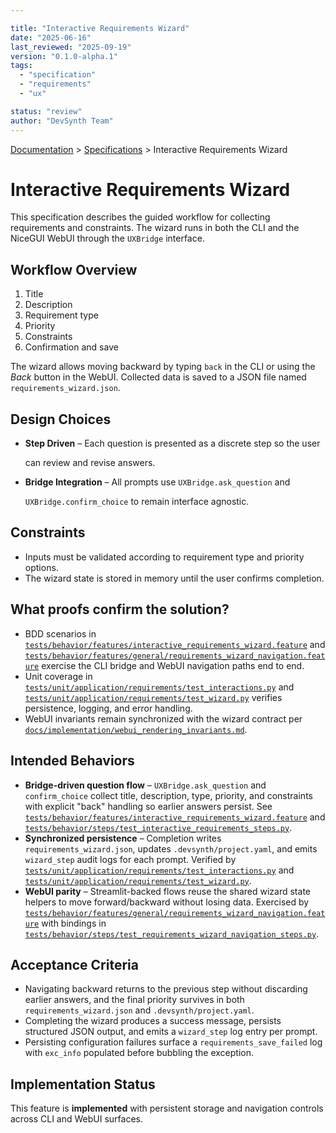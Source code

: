 ```yaml
---

title: "Interactive Requirements Wizard"
date: "2025-06-16"
last_reviewed: "2025-09-19"
version: "0.1.0-alpha.1"
tags:
  - "specification"
  - "requirements"
  - "ux"

status: "review"
author: "DevSynth Team"
---
```

<div class="breadcrumbs">
<a href="../index.md">Documentation</a> &gt; <a href="index.md">Specifications</a> &gt; Interactive Requirements Wizard
</div>

# Interactive Requirements Wizard

This specification describes the guided workflow for collecting
requirements and constraints. The wizard runs in both the CLI and the
NiceGUI WebUI through the `UXBridge` interface.

## Workflow Overview

1. Title
2. Description
3. Requirement type
4. Priority
5. Constraints
6. Confirmation and save


The wizard allows moving backward by typing `back` in the CLI or using
the *Back* button in the WebUI. Collected data is saved to a JSON file
named `requirements_wizard.json`.

## Design Choices

- **Step Driven** – Each question is presented as a discrete step so the user

  can review and revise answers.

- **Bridge Integration** – All prompts use `UXBridge.ask_question` and

  `UXBridge.confirm_choice` to remain interface agnostic.

## Constraints

- Inputs must be validated according to requirement type and priority options.
- The wizard state is stored in memory until the user confirms completion.

## What proofs confirm the solution?

- BDD scenarios in [`tests/behavior/features/interactive_requirements_wizard.feature`](../../tests/behavior/features/interactive_requirements_wizard.feature) and [`tests/behavior/features/general/requirements_wizard_navigation.feature`](../../tests/behavior/features/general/requirements_wizard_navigation.feature) exercise the CLI bridge and WebUI navigation paths end to end.
- Unit coverage in [`tests/unit/application/requirements/test_interactions.py`](../../tests/unit/application/requirements/test_interactions.py) and [`tests/unit/application/requirements/test_wizard.py`](../../tests/unit/application/requirements/test_wizard.py) verifies persistence, logging, and error handling.
- WebUI invariants remain synchronized with the wizard contract per [`docs/implementation/webui_rendering_invariants.md`](../implementation/webui_rendering_invariants.md).

## Intended Behaviors

- **Bridge-driven question flow** – `UXBridge.ask_question` and `confirm_choice` collect title, description, type, priority, and constraints with explicit "back" handling so earlier answers persist. See [`tests/behavior/features/interactive_requirements_wizard.feature`](../../tests/behavior/features/interactive_requirements_wizard.feature) and [`tests/behavior/steps/test_interactive_requirements_steps.py`](../../tests/behavior/steps/test_interactive_requirements_steps.py).
- **Synchronized persistence** – Completion writes `requirements_wizard.json`, updates `.devsynth/project.yaml`, and emits `wizard_step` audit logs for each prompt. Verified by [`tests/unit/application/requirements/test_interactions.py`](../../tests/unit/application/requirements/test_interactions.py) and [`tests/unit/application/requirements/test_wizard.py`](../../tests/unit/application/requirements/test_wizard.py).
- **WebUI parity** – Streamlit-backed flows reuse the shared wizard state helpers to move forward/backward without losing data. Exercised by [`tests/behavior/features/general/requirements_wizard_navigation.feature`](../../tests/behavior/features/general/requirements_wizard_navigation.feature) with bindings in [`tests/behavior/steps/test_requirements_wizard_navigation_steps.py`](../../tests/behavior/steps/test_requirements_wizard_navigation_steps.py).

## Acceptance Criteria

- Navigating backward returns to the previous step without discarding earlier answers, and the final priority survives in both `requirements_wizard.json` and `.devsynth/project.yaml`.
- Completing the wizard produces a success message, persists structured JSON output, and emits a `wizard_step` log entry per prompt.
- Persisting configuration failures surface a `requirements_save_failed` log with `exc_info` populated before bubbling the exception.

## Implementation Status

This feature is **implemented** with persistent storage and navigation controls across CLI and WebUI surfaces.
